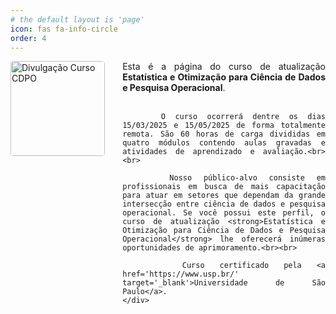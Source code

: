 ```yaml
---
# the default layout is 'page'
icon: fas fa-info-circle
order: 4
---
```


<!-- > Add Markdown syntax content to file `_tabs/about.md`{: .filepath } and it will show up on this page.
{: .prompt-tip } -->

<div style='float: left; width: 100%;'>
    <div style='float: left; width: 30%; margin-right: 2em; aspect-ratio: 1/1;'>
        <img src='{{site.url}}/images/curso.png' style='width:100%; float: left; border-radius:3%; aspect-ratio: 1/1;' alt='Divulgação Curso CDPO'>
    </div>
    <div style='text-align: justify;text-justify: inter-word;'>
        Esta é a página do curso de atualização <strong>Estatística e Otimização para Ciência de Dados e Pesquisa Operacional</strong>.<br><br>

        O curso ocorrerá dentre os dias 15/03/2025 e 15/05/2025 de forma totalmente remota. São 60 horas de carga divididas em quatro módulos contendo aulas gravadas e atividades de aprendizado e avaliação.<br><br>

        Nosso público-alvo consiste em profissionais em busca de mais capacitação para atuar em setores que dependam da grande intersecção entre ciência de dados e pesquisa operacional. Se você possui este perfil, o curso de atualização <strong>Estatística e Otimização para Ciência de Dados e Pesquisa Operacional</strong> lhe oferecerá inúmeras oportunidades de aprimoramento.<br><br>
        
        Curso certificado pela <a href='https://www.usp.br/' target='_blank'>Universidade de São Paulo</a>. 
    </div>
</div>
